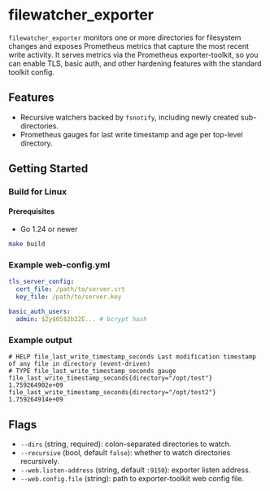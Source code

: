 # filewatcher_exporter

`filewatcher_exporter` monitors one or more directories for filesystem changes and exposes Prometheus metrics that capture the most recent write activity.
It serves metrics via the Prometheus exporter-toolkit, so you can enable TLS, basic auth, and other hardening features with the standard toolkit config.

## Features

- Recursive watchers backed by `fsnotify`, including newly created sub-directories.
- Prometheus gauges for last write timestamp and age per top-level directory.

## Getting Started

### Build for Linux

#### Prerequisites

- Go 1.24 or newer

```bash
make build
```

### Example web-config.yml

```yaml
tls_server_config:
  cert_file: /path/to/server.crt
  key_file: /path/to/server.key

basic_auth_users:
  admin: $2y$05$2b22E... # bcrypt hash
```

### Example output

```
# HELP file_last_write_timestamp_seconds Last modification timestamp of any file in directory (event-driven)
# TYPE file_last_write_timestamp_seconds gauge
file_last_write_timestamp_seconds{directory="/opt/test"} 1.759264902e+09
file_last_write_timestamp_seconds{directory="/opt/test2"} 1.759264914e+09
```

## Flags

- `--dirs` (string, required): colon-separated directories to watch.
- `--recursive` (bool, default `false`): whether to watch directories recursively.
- `--web.listen-address` (string, default `:9150`): exporter listen address.
- `--web.config.file` (string): path to exporter-toolkit web config file.
